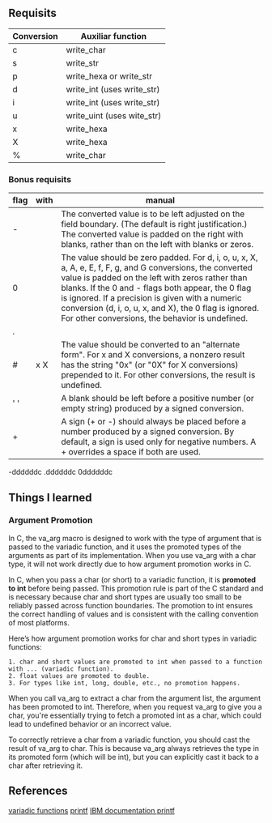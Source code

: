 ## Requisits

|Conversion|Auxiliar function|
|----------|-----------------|
|c         |write_char       |
|s         |write_str        |
|p         |write\_hexa or write_str|
|d         |write_int (uses write\_str)|
|i         |write_int (uses write\_str)|
|u         |write_uint (uses wite\_str)|
|x         |write_hexa       |
|X         |write_hexa       |
|%         |write_char       | 


### Bonus requisits

|flag|with|manual|
|----|----|------|
|-  ||The  converted  value  is  to  be left adjusted on the field boundary.  (The default is right justification.)  The converted value is padded on the right with  blanks,  rather than on the left with blanks or zeros.|
|0  ||The value should be zero padded.  For d, i, o, u, x, X, a, A, e, E, f, F, g, and G conversions, the converted value is padded on the left with zeros rather than blanks. If the  0  and - flags both appear, the 0 flag is ignored.  If a precision is given with a numeric conversion (d, i, o, u, x, and X), the 0 flag is ignored.   For  other  conversions, the behavior is undefined.|
|.  |||
|#   |x X |The value should be converted to an "alternate form". For x and X conversions, a nonzero result has the string "0x" (or "0X"  for  X conversions)  prepended  to it. For other conversions, the result is undefined.|
|' '||A blank should be left before a positive number (or empty string) produced by a signed conversion.|
|+  ||A sign (+ or -) should always be placed before a number produced by  a  signed  conversion.   By default, a sign is used only for negative numbers.  A + overrides a space if both are used.|
      
      
-ddddddc
.ddddddc
0ddddddc




## Things I learned

### Argument Promotion
In C, the va_arg macro is designed to work with the type of argument that is passed to the variadic function, and it uses the promoted types of the arguments as part of its implementation. When you use va_arg with a char type, it will not work directly due to how argument promotion works in C.

In C, when you pass a char (or short) to a variadic function, it is **promoted to int** before being passed. This promotion rule is part of the C standard and is necessary because char and short types are usually too small to be reliably passed across function boundaries. The promotion to int ensures the correct handling of values and is consistent with the calling convention of most platforms.

Here’s how argument promotion works for char and short types in variadic functions:

    1. char and short values are promoted to int when passed to a function with ... (variadic function).
    2. float values are promoted to double.
    3. For types like int, long, double, etc., no promotion happens.

When you call va_arg to extract a char from the argument list, the argument has been promoted to int. Therefore, when you request va_arg to give you a char, you're essentially trying to fetch a promoted int as a char, which could lead to undefined behavior or an incorrect value.

To correctly retrieve a char from a variadic function, you should cast the result of va_arg to char. This is because va_arg always retrieves the type in its promoted form (which will be int), but you can explicitly cast it back to a char after retrieving it.



## References
[variadic functions](https://onepunchcoder.medium.com/variadic-functions-explained-fd3b4ab6fd84)
[printf](https://www.it.uc3m.es/pbasanta/asng/course_notes/input_output_printf_en.html)
[IBM documentation printf](https://www.ibm.com/docs/en/i/7.5?topic=functions-printf-print-formatted-characters)
